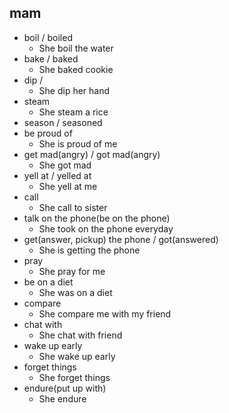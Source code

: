 ## mam
- boil / boiled
  - She boil the water
- bake / baked
  - She baked cookie
- dip /
  - She dip her hand
- steam
  - She steam a rice
- season / seasoned
- be proud of
  - She is proud of me
- get mad(angry) / got mad(angry)
  - She got mad
- yell at / yelled at
  - She yell at me
- call
  - She call to sister
- talk on the phone(be on the phone)
  - She took on the phone everyday
- get(answer, pickup) the phone / got(answered)
  - She is getting the phone
- pray
  - She pray for me
- be on a diet
  - She was on a diet
- compare
  - She compare me with my friend
- chat with
  - She chat with friend
- wake up early
  - She wake up early
- forget things
  - She forget things
- endure(put up with)
  - She endure
